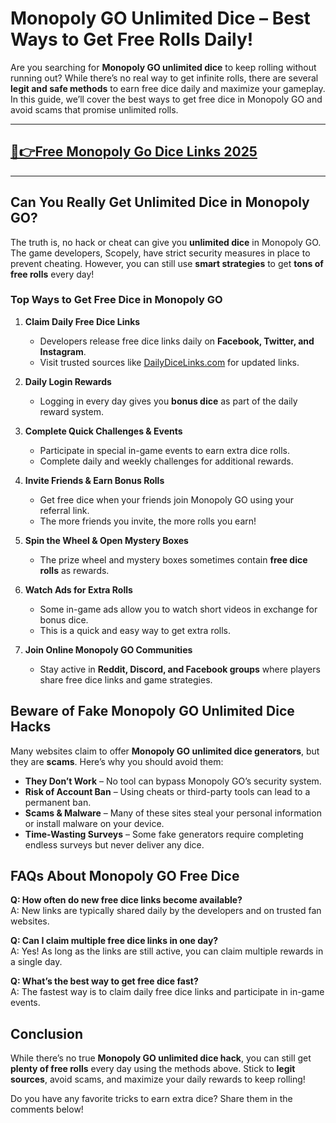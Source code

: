 # **Monopoly GO Unlimited Dice – Best Ways to Get Free Rolls Daily!**

Are you searching for **Monopoly GO unlimited dice** to keep rolling without running out? While there’s no real way to get infinite rolls, there are several **legit and safe methods** to earn free dice daily and maximize your gameplay. In this guide, we’ll cover the best ways to get free dice in Monopoly GO and avoid scams that promise unlimited rolls.

---
## [🔗👉Free Monopoly Go Dice Links 2025](https://9990.site/mono.html)
---
## Can You Really Get Unlimited Dice in Monopoly GO?

The truth is, no hack or cheat can give you **unlimited dice** in Monopoly GO. The game developers, Scopely, have strict security measures in place to prevent cheating. However, you can still use **smart strategies** to get **tons of free rolls** every day!

### **Top Ways to Get Free Dice in Monopoly GO**

1. **Claim Daily Free Dice Links**  
   - Developers release free dice links daily on **Facebook, Twitter, and Instagram**.  
   - Visit trusted sources like [DailyDiceLinks.com](https://dailydicelinks.com) for updated links.
   
2. **Daily Login Rewards**  
   - Logging in every day gives you **bonus dice** as part of the daily reward system.
   
3. **Complete Quick Challenges & Events**  
   - Participate in special in-game events to earn extra dice rolls.  
   - Complete daily and weekly challenges for additional rewards.
   
4. **Invite Friends & Earn Bonus Rolls**  
   - Get free dice when your friends join Monopoly GO using your referral link.  
   - The more friends you invite, the more rolls you earn!
   
5. **Spin the Wheel & Open Mystery Boxes**  
   - The prize wheel and mystery boxes sometimes contain **free dice rolls** as rewards.
   
6. **Watch Ads for Extra Rolls**  
   - Some in-game ads allow you to watch short videos in exchange for bonus dice.  
   - This is a quick and easy way to get extra rolls.
   
7. **Join Online Monopoly GO Communities**  
   - Stay active in **Reddit, Discord, and Facebook groups** where players share free dice links and game strategies.

## **Beware of Fake Monopoly GO Unlimited Dice Hacks**

Many websites claim to offer **Monopoly GO unlimited dice generators**, but they are **scams**. Here’s why you should avoid them:

- **They Don’t Work** – No tool can bypass Monopoly GO’s security system.
- **Risk of Account Ban** – Using cheats or third-party tools can lead to a permanent ban.
- **Scams & Malware** – Many of these sites steal your personal information or install malware on your device.
- **Time-Wasting Surveys** – Some fake generators require completing endless surveys but never deliver any dice.

## **FAQs About Monopoly GO Free Dice**

**Q: How often do new free dice links become available?**  
A: New links are typically shared daily by the developers and on trusted fan websites.

**Q: Can I claim multiple free dice links in one day?**  
A: Yes! As long as the links are still active, you can claim multiple rewards in a single day.

**Q: What’s the best way to get free dice fast?**  
A: The fastest way is to claim daily free dice links and participate in in-game events.

## **Conclusion**

While there’s no true **Monopoly GO unlimited dice hack**, you can still get **plenty of free rolls** every day using the methods above. Stick to **legit sources**, avoid scams, and maximize your daily rewards to keep rolling!

Do you have any favorite tricks to earn extra dice? Share them in the comments below!
